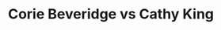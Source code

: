 ---
title: Corie Beveridge vs Cathy King
player1:
  name: Beveridge, Corie
  percent: 81
  wins: 0
  losses: 1
player2:
  name: King, Cathy
  percent: 70
  wins: 1
  losses: 0
games:
- player1:
    team: CA
    position: Second
    percent: 81
    win: 0
    loss: 1
  player2:
    team: AB
    position: Fourth
    percent: 70
    win: 1
    loss: 0
  event: Hearts
  year: 1997
  draw: Round Robin(7)
  score: AB 10 - CA 7
- player1:
    team: BOD
    position: Second
    percent: 84
    win: 0
    loss: 1
  player2:
    team: BOR
    position: Fourth
    percent: 82
    win: 1
    loss: 0
  event: Trials (Women)
  year: 1997
  draw: Round Robin(1)
  score: BOD 5 - BOR 8
- player1:
    team: FRA
    position: Second
    percent: 77
    win: 0
    loss: 1
  player2:
    team: KIN
    position: Fourth
    percent: 79
    win: 1
    loss: 0
  event: Trials (Women)
  year: 2001
  draw: Round Robin(5)
  score: KIN 8 - FRA 2
---